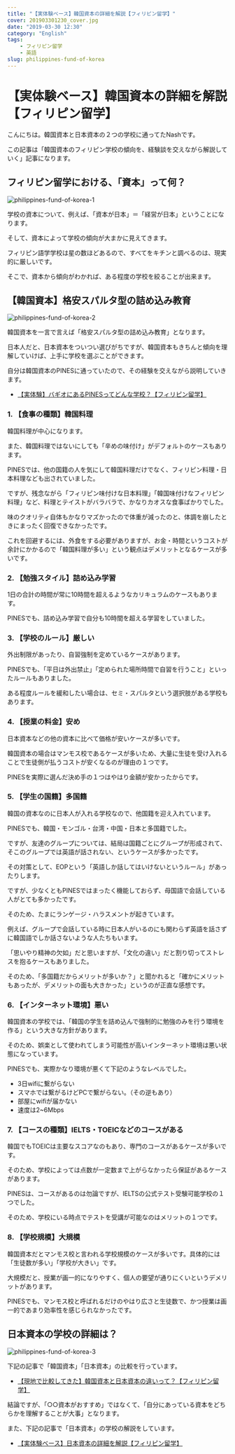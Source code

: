 ```yaml
---
title: "【実体験ベース】韓国資本の詳細を解説【フィリピン留学】"
cover: 201903301230_cover.jpg
date: "2019-03-30 12:30"
category: "English"
tags:
    - フィリピン留学
    - 英語
slug: philippines-fund-of-korea
---
```


# 【実体験ベース】韓国資本の詳細を解説【フィリピン留学】

こんにちは。韓国資本と日本資本の２つの学校に通ってたNashです。

この記事は「韓国資本のフィリピン学校の傾向を、経験談を交えながら解説していく」記事になります。


## フィリピン留学における、「資本」って何？

![philippines-fund-of-korea-1](./201903301230_1.jpg)

学校の資本について、例えば、「資本が日本」＝「経営が日本」ということになります。

そして、資本によって学校の傾向が大まかに見えてきます。

フィリピン語学学校は星の数ほどあるので、すべてをキチンと調べるのは、現実的に厳しいです。

そこで、資本から傾向がわかれば、ある程度の学校を絞ることが出来ます。

## 【韓国資本】格安スパルタ型の詰め込み教育

![philippines-fund-of-korea-2](./201903301230_2.jpg)

韓国資本を一言で言えば「格安スパルタ型の詰め込み教育」となります。

日本人だと、日本資本をついつい選びがちですが、韓国資本もきちんと傾向を理解していけば、上手に学校を選ぶことができます。

自分は韓国資本のPINESに通っていたので、その経験を交えながら説明していきます。

- [【実体験】バギオにあるPINESってどんな学校？【フィリピン留学】](./philippines-baguio-pines-summary)

### 1. 【食事の種類】韓国料理

韓国料理が中心になります。

また、韓国料理ではないにしても「辛めの味付け」がデフォルトのケースもあります。

PINESでは、他の国籍の人を気にして韓国料理だけでなく、フィリピン料理・日本料理なども出されていました。

ですが、残念ながら「フィリピン味付けな日本料理」「韓国味付けなフィリピン料理」など、料理とテイストがバラバラで、かなりカオスな食事ばかりでした。

味のクオリティ自体もかなりマズかったので体重が減ったのと、体調を崩したときにまったく回復できなかったです。

これを回避するには、外食をする必要がありますが、お金・時間というコストが余計にかかるので「韓国料理が多い」という観点はデメリットとなるケースが多いです。

### 2. 【勉強スタイル】詰め込み学習

1日の合計の時間が常に10時間を超えるようなカリキュラムのケースもあります。

PINESでも、詰め込み学習で自分も10時間を超える学習をしていました。
   
### 3. 【学校のルール】厳しい

外出制限があったり、自習強制を定めているケースがあります。

PINESでも、「平日は外出禁止」「定められた場所時間で自習を行うこと」といったルールもありました。

ある程度ルールを緩和したい場合は、セミ・スパルタという選択肢がある学校もあります。


### 4. 【授業の料金】安め

日本資本などの他の資本に比べて価格が安いケースが多いです。

韓国資本の場合はマンモス校であるケースが多いため、大量に生徒を受け入れることで生徒側が払うコストが安くなるのが理由の１つです。

PINESを実際に選んだ決め手の１つはやはり金額が安かったからです。


### 5. 【学生の国籍】多国籍

韓国の資本なのに日本人が入れる学校なので、他国籍を迎え入れています。

PINESでも、韓国・モンゴル・台湾・中国・日本と多国籍でした。

ですが、友達のグループについては、結局は国籍ごとにグループが形成されて、そこのグループでは英語が話されない、というケースが多かったです。

その対策として、EOPという「英語しか話してはいけないというルール」があったりします。

ですが、少なくともPINESではまったく機能しておらず、母国語で会話している人がとても多かったです。

そのため、たまにランゲージ・ハラスメントが起きています。

例えば、グループで会話している時に日本人がいるのにも関わらず英語を話さずに韓国語でしか話さないような人たちもいます。

「思いやり精神の欠如」だと思いますが、「文化の違い」だと割り切ってストレスを抱るケースもありました。

そのため、「多国籍だからメリットが多いか？」と聞かれると「確かにメリットもあったが、デメリットの面も大きかった」というのが正直な感想です。


### 6. 【インターネット環境】悪い

韓国資本の学校では、「韓国の学生を詰め込んで強制的に勉強のみを行う環境を作る」という大きな方針があります。

そのため、娯楽として使われてしまう可能性が高いインターネット環境は悪い状態になっています。

PINESでも、実際かなり環境が悪くて下記のようなレベルでした。

- 3日wifiに繋がらない
- スマホでは繋がるけどPCで繋がらない。（その逆もあり）
- 部屋にwifiが届かない
- 速度は2~6Mbps


### 7. 【コースの種類】IELTS・TOEICなどのコースがある

韓国でもTOEICは主要なスコアなのもあり、専門のコースがあるケースが多いです。

そのため、学校によっては点数が一定数まで上がらなかったら保証があるケースがあります。

PINESは、コースがあるのは勿論ですが、IELTSの公式テスト受験可能学校の１つでした。

そのため、学校にいる時点でテストを受講が可能なのはメリットの１つです。

   

### 8. 【学校規模】大規模

韓国資本だとマンモス校と言われる学校規模のケースが多いです。具体的には「生徒数が多い」「学校が大きい」です。

大規模だと、授業が画一的になりやすく、個人の要望が通りにくいというデメリットがあります。

PINESでも、マンモス校と呼ばれるだけのやはり広さと生徒数で、かつ授業は画一的であまり効率性を感じられなかったです。

## 日本資本の学校の詳細は？

![philippines-fund-of-korea-3](./201903301230_3.jpg)

下記の記事で「韓国資本」「日本資本」の比較を行っています。

- [【現地で比較してきた】韓国資本と日本資本の違いって？【フィリピン留学】](./philippines-fund-comparison)

結論ですが、「○○資本がおすすめ」ではなくて、「自分にあっている資本をどちらかを理解することが大事」となります。

また、下記の記事で「日本資本」の学校の解説をしています。

- [【実体験ベース】日本資本の詳細を解説【フィリピン留学】](./philippines-fund-of-japan)
